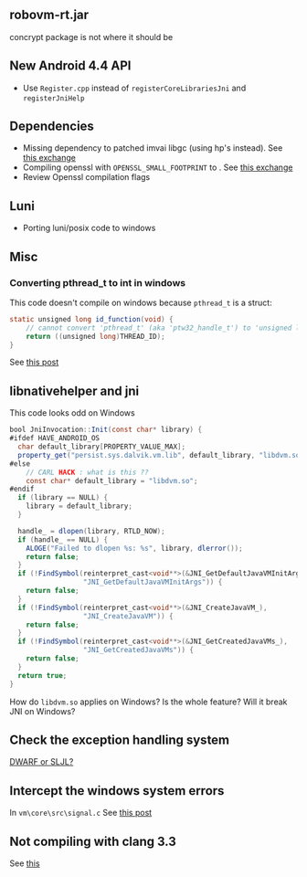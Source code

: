 ## robovm-rt.jar
concrypt package is not where it should be

## New Android 4.4 API
- Use `Register.cpp` instead of `registerCoreLibrariesJni` and `registerJniHelp`

## Dependencies 
- Missing dependency to patched imvai libgc (using hp's instead). See [this exchange](https://groups.google.com/forum/#!topic/robovm/LiDa3z5bAcE)
- Compiling openssl with `OPENSSL_SMALL_FOOTPRINT` to . See [this exchange](https://groups.google.com/d/msg/robovm/GGTubkAT2vg/CgVHrVPQ1AsJ)
- Review Openssl compilation flags

## Luni
- Porting luni/posix code to windows

## Misc 
### Converting pthread_t to int in windows

This code doesn't compile on windows because `pthread_t` is a struct:

```java
static unsigned long id_function(void) {
    // cannot convert 'pthread_t' (aka 'ptw32_handle_t') to 'unsigned long' without a conversion operator
    return ((unsigned long)THREAD_ID);
}
```

See [this post](http://stackoverflow.com/questions/1759794/how-to-print-pthread-t)

## libnativehelper and jni

This code looks odd on Windows

```java
bool JniInvocation::Init(const char* library) {
#ifdef HAVE_ANDROID_OS
  char default_library[PROPERTY_VALUE_MAX];
  property_get("persist.sys.dalvik.vm.lib", default_library, "libdvm.so");
#else
	// CARL HACK : what is this ??
	const char* default_library = "libdvm.so";
#endif
  if (library == NULL) {
    library = default_library;
  }

  handle_ = dlopen(library, RTLD_NOW);
  if (handle_ == NULL) {
    ALOGE("Failed to dlopen %s: %s", library, dlerror());
    return false;
  }
  if (!FindSymbol(reinterpret_cast<void**>(&JNI_GetDefaultJavaVMInitArgs_),
                  "JNI_GetDefaultJavaVMInitArgs")) {
    return false;
  }
  if (!FindSymbol(reinterpret_cast<void**>(&JNI_CreateJavaVM_),
                  "JNI_CreateJavaVM")) {
    return false;
  }
  if (!FindSymbol(reinterpret_cast<void**>(&JNI_GetCreatedJavaVMs_),
                  "JNI_GetCreatedJavaVMs")) {
    return false;
  }
  return true;
}
```

How do `libdvm.so` applies on Windows? Is the whole feature? 
Will it break JNI on Windows?

## Check the exception handling system
[DWARF or SLJL?](https://groups.google.com/forum/#!topic/robovm/cE-Bj6cygkk)

## Intercept the windows system errors
In `vm\core\src\signal.c`
See [this post](http://www.codeproject.com/Articles/207464/Exception-Handling-in-Visual-Cplusplus)

## Not compiling with clang 3.3
See [this](https://github.com/dicej/android-libcore64/issues/8)
